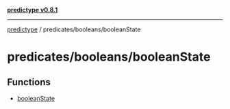 [**predictype v0.8.1**](../../../README.md)

***

[predictype](../../../modules.md) / predicates/booleans/booleanState

# predicates/booleans/booleanState

## Functions

- [booleanState](functions/booleanState.md)
